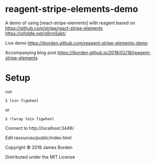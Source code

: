 # reagent-stripe-elements-demo

A demo of using [react-stripe-elements] with reagent based on
https://github.com/stripe/react-stripe-elements
https://jsfiddle.net/g9rm5qkt/

Live demo https://jborden.github.com/reagent-stripe-elements-demo

Accompanying blog post https://jborden.github.io/2018/02/18/reagent-stripe-elements

# Setup

run 
```
$ lein figwheel
```

or 
```
$ rlwrap lein figwheel
```

Connect to http://localhost:3449/ 

Edit resources/public/index.html


Copyright © 2018 James Borden

Distributed under the MIT License
